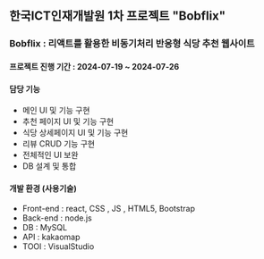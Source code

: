 ## 한국ICT인재개발원 1차 프로젝트 "Bobflix"

### Bobflix : 리액트를 활용한 비동기처리 반응형 식당 추천 웹사이트

#### 프로젝트 진행 기간 : 2024-07-19 ~ 2024-07-26

#### 담당 기능
* 메인 UI 및 기능 구현  
* 추천 페이지 UI 및 기능 구현  
* 식당 상세페이지 UI 및 기능 구현  
* 리뷰 CRUD 기능 구현  
* 전체적인 UI 보완  
* DB 설계 및 통합  

#### 개발 환경 (사용기술)
* Front-end : react, CSS , JS , HTML5, Bootstrap  
* Back-end : node.js  
* DB : MySQL  
* API : kakaomap  
* TOOl : VisualStudio
 
